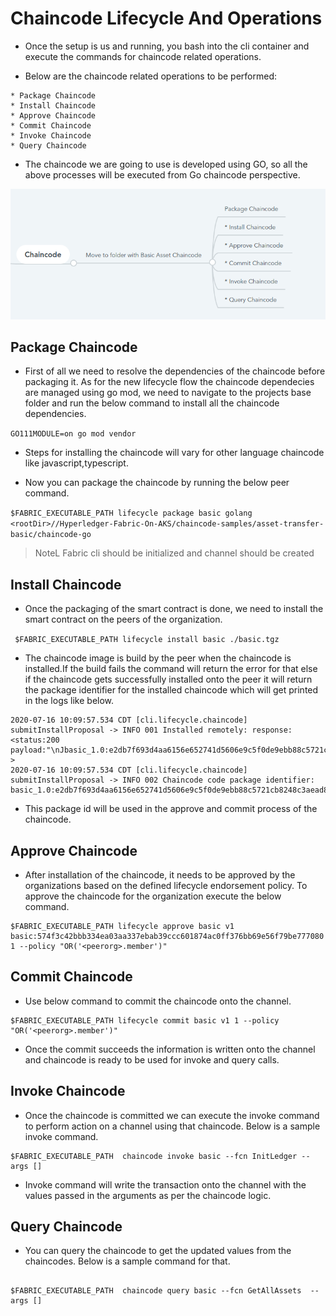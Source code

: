 #   Chaincode Lifecycle And Operations

- Once the setup is us and running, you bash into the cli container and execute the commands for chaincode related operations.

- Below are the chaincode related operations to be performed:




```
* Package Chaincode
* Install Chaincode
* Approve Chaincode 
* Commit Chaincode 
* Invoke Chaincode
* Query Chaincode
```

- The chaincode we are going to use is developed using GO, so all the above processes will be executed from Go chaincode perspective.

![chaincode.png](images/chaincode-map.png)


##   Package Chaincode

- First of all we need to resolve the dependencies of the chaincode before packaging it. As for the new lifecycle flow the chaincode dependecies are managed using go mod, we need to navigate to the projects base folder and run the below command to install all the chaincode dependencies.

`GO111MODULE=on go mod vendor
`

- Steps for installing the chaincode will vary for other language chaincode like javascript,typescript.

- Now you can package the chaincode by running the below peer command.

`$FABRIC_EXECUTABLE_PATH lifecycle package basic golang <rootDir>//Hyperledger-Fabric-On-AKS/chaincode-samples/asset-transfer-basic/chaincode-go`

> NoteL Fabric cli should be initialized and channel should be created

## Install Chaincode

- Once the packaging of the smart contract is done, we need to install the smart contract on the peers of the organization.


`  $FABRIC_EXECUTABLE_PATH lifecycle install basic ./basic.tgz
`

- The chaincode image is build by the peer when the chaincode is installed.If the build fails the command will return the error for that else if the chaincode gets successfully installed onto the peer it will return the package identifier for the installed chaincode which will get printed in the logs like below.

```
2020-07-16 10:09:57.534 CDT [cli.lifecycle.chaincode] submitInstallProposal -> INFO 001 Installed remotely: response:<status:200 	payload:"\nJbasic_1.0:e2db7f693d4aa6156e652741d5606e9c5f0de9ebb88c5721cb8248c3aead8123\022\tbasic_1.0" >
2020-07-16 10:09:57.534 CDT [cli.lifecycle.chaincode] submitInstallProposal -> INFO 002 Chaincode code package identifier: basic_1.0:e2db7f693d4aa6156e652741d5606e9c5f0de9ebb88c5721cb8248c3aead8123
```


- This package id will be used in the approve and commit process of the chaincode.


##  Approve Chaincode

- After installation of the chaincode, it needs to be approved by the organizations based on the defined lifecycle endorsement policy. To approve the chaincode for the organization execute the below command.

```
$FABRIC_EXECUTABLE_PATH lifecycle approve basic v1 basic:574f3c42bbb334ea03aa337ebab39ccc601874ac0ff376bb69e56f79be777080 1 --policy "OR('<peerorg>.member')"
```


## Commit Chaincode

- Use below command to commit the chaincode onto the channel.

```
$FABRIC_EXECUTABLE_PATH lifecycle commit basic v1 1 --policy "OR('<peerorg>.member')"

```


- Once the commit succeeds the information is written onto the channel and chaincode is ready to be used for invoke and query calls. 

## Invoke Chaincode

- Once the chaincode is committed we can execute the invoke command to perform action on a channel using that chaincode. Below is a sample invoke command.

```
$FABRIC_EXECUTABLE_PATH  chaincode invoke basic --fcn InitLedger --args []
```

- Invoke command will write the transaction onto the channel with the values passed in the arguments as per the chaincode logic.

## Query Chaincode


- You can query the chaincode to get the updated values from the chaincodes. Below is a sample command for that.

```

$FABRIC_EXECUTABLE_PATH  chaincode query basic --fcn GetAllAssets  --args []
```




  
